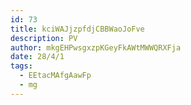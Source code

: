 ```yaml
---
id: 73
title: kciWAJjzpfdjCBBWaoJoFve
description: PV
author: mkgEHPwsgxzpKGeyFkAWtMWWQRXFja
date: 28/4/1
tags:
  - EEtacMAfgAawFp
  - mg
---
```

